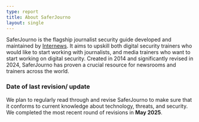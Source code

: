 ```yaml
---
type: report
title: About SaferJourno
layout: single
---
```


SaferJourno is the flagship journalist security guide developed and maintained by [Internews](https://internews.org/). It aims to upskill both digital security trainers who would like to start working with journalists, and media trainers who want to start working on digital security. Created in 2014 and significantly revised in 2024, SaferJourno has proven a crucial resource for newsrooms and trainers across the world.

### Date of last revision/ update

We plan to regularly read through and revise SaferJourno to make sure that it conforms to current knowledge about technology, threats, and security. We completed the most recent round of revisions in **May 2025**.